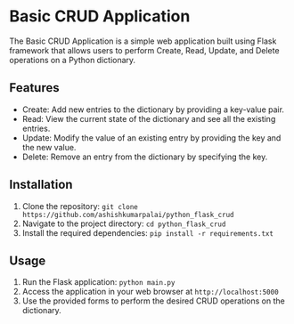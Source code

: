 # Basic CRUD Application

The Basic CRUD Application is a simple web application built using Flask framework that allows users to perform Create, Read, Update, and Delete operations on a Python dictionary.

## Features

- Create: Add new entries to the dictionary by providing a key-value pair.
- Read: View the current state of the dictionary and see all the existing entries.
- Update: Modify the value of an existing entry by providing the key and the new value.
- Delete: Remove an entry from the dictionary by specifying the key.

## Installation

1. Clone the repository: `git clone https://github.com/ashishkumarpalai/python_flask_crud`
2. Navigate to the project directory: `cd python_flask_crud`
3. Install the required dependencies: `pip install -r requirements.txt`

## Usage

1. Run the Flask application: `python main.py`
2. Access the application in your web browser at `http://localhost:5000`
3. Use the provided forms to perform the desired CRUD operations on the dictionary.

